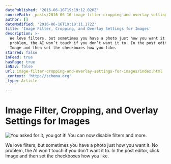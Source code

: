 ```yaml
---
datePublished: '2016-06-16T19:19:12.020Z'
sourcePath: _posts/2016-06-16-image-filter-cropping-and-overlay-settings-for-images.md
author: []
dateModified: '2016-06-16T19:19:11.172Z'
title: 'Image Filter, Cropping, and Overlay Settings for Images'
description: >-
  We love filters, but sometimes you have a photo just how you want it. No
  problem, the AI won’t touch if you don’t want it to. In the post editor, click
  Image and then set the checkboxes how you like.
starred: false
inFeed: true
hasPage: true
inNav: false
url: image-filter-cropping-and-overlay-settings-for-images/index.html
_context: 'http://schema.org'
_type: Article

---
```

# Image Filter, Cropping, and Overlay Settings for Images
![You asked for it, you got it! You can now disable filters and more.](https://the-grid-user-content.s3-us-west-2.amazonaws.com/1b732e14-31b4-457e-b33a-1526484eae79.gif)

We love filters, but sometimes you have a photo just how you want it. No problem, the AI won't touch if you don't want it to. In the post editor, click Image and then set the checkboxes how you like.